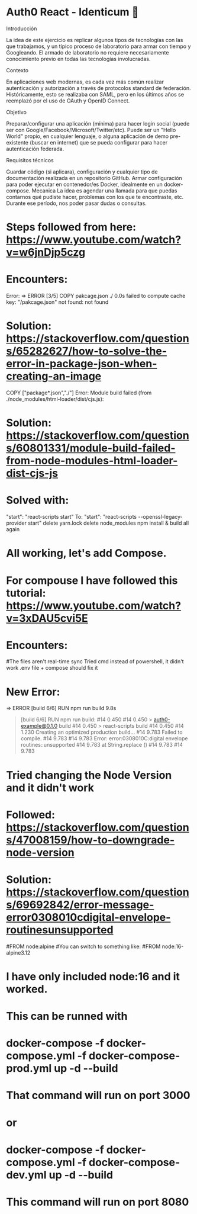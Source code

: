 #  Auth0 React - Identicum 🔐

Introducción

La idea de este ejercicio es replicar algunos tipos de tecnologías con las que trabajamos, y un típico proceso de laboratorio para armar con tiempo y Googleando.
El armado de laboratorio no requiere necesariamente conocimiento previo en todas las tecnologías involucradas.

Contexto

En aplicaciones web modernas, es cada vez más común realizar autenticación y autorización a través de protocolos standard de federación. Históricamente, esto se realizaba con SAML, pero en los últimos años se reemplazó por el uso de OAuth y OpenID Connect.

Objetivo

Preparar/configurar una aplicación (mínima) para hacer login social (puede ser con Google/Facebook/Microsoft/Twitter/etc).
Puede ser un "Hello World" propio, en cualquier lenguaje, o alguna aplicación de demo pre-existente (buscar en internet) que se pueda configurar para hacer autenticación federada.
 
Requisitos técnicos

Guardar código (si aplicara), configuración y cualquier tipo de documentación realizada en un repositorio GitHub.
Armar configuración para poder ejecutar en contenedor/es Docker, idealmente en un docker-compose.
Mecanica
La idea es agendar una llamada para que puedas contarnos qué pudiste hacer, problemas con los que te encontraste, etc.
Durante ese período, nos poder pasar dudas o consultas.

# Steps followed from here: https://www.youtube.com/watch?v=w6jnDjp5czg

#  Encounters:
Error:
  => ERROR [3/5] COPY pakcage.json ./  0.0s 
  failed to compute cache key: "/pakcage.json" not found: not found
#  Solution: https://stackoverflow.com/questions/65282627/how-to-solve-the-error-in-package-json-when-creating-an-image
  COPY ["package*.json","./"]
Error:
 Module build failed (from ./node_modules/html-loader/dist/cjs.js):
# Solution: https://stackoverflow.com/questions/60801331/module-build-failed-from-node-modules-html-loader-dist-cjs-js
# Solved with:
"start": "react-scripts start"
To:
"start": "react-scripts --openssl-legacy-provider start"
 delete yarn.lock
 delete node_modules
 npm install & build all again

# All working, let's add Compose.

# For compouse I have  followed this tutorial: https://www.youtube.com/watch?v=3xDAU5cvi5E

# Encounters:

#The files aren't real-time sync
 Tried cmd instead of powershell, it didn't work .env file + compose should fix it
# New Error:
 => ERROR [build 6/6] RUN npm run build                                                                                                                                                       9.8s 
 > [build 6/6] RUN npm run build:
#14 0.450
#14 0.450 > auth0-example@0.1.0 build
#14 0.450 > react-scripts build
#14 0.450
#14 1.230 Creating an optimized production build...
#14 9.783 Failed to compile.
#14 9.783
#14 9.783 Error: error:0308010C:digital envelope routines::unsupported
#14 9.783     at String.replace (<anonymous>)
#14 9.783
#14 9.783

# Tried changing the Node Version and it didn't work
# Followed: https://stackoverflow.com/questions/47008159/how-to-downgrade-node-version

# Solution: https://stackoverflow.com/questions/69692842/error-message-error0308010cdigital-envelope-routinesunsupported

#FROM node:alpine
#You can switch to something like:
#FROM node:16-alpine3.12

# I have only included node:16 and it worked.

# This can be runned with 
# docker-compose -f docker-compose.yml -f  docker-compose-prod.yml up -d --build
# That command will run on port 3000
# or
# docker-compose -f docker-compose.yml -f  docker-compose-dev.yml up -d --build
# This command will run on port 8080